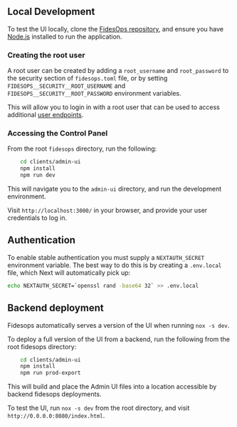 
## Local Development

To test the UI locally, clone the [FidesOps repository](https://github.com/ethyca/fidesops/), and ensure you have [Node.js](https://nodejs.org/en/download/) installed to run the application.

### Creating the root user

A root user can be created by adding a `root_username` and `root_password` to the
security section of `fidesops.toml` file, or by setting `FIDESOPS__SECURITY__ROOT_USERNAME`
and `FIDESOPS__SECURITY__ROOT_PASSWORD` environment variables.

This will allow you to login in with a root user that can be used to access
additional [user endpoints](#managing-users).

### Accessing the Control Panel

From the root `fidesops` directory, run the following:

``` sh
    cd clients/admin-ui
    npm install
    npm run dev
```

This will navigate you to the `admin-ui` directory, and run the development environment.

Visit `http://localhost:3000/` in your browser, and provide your user credentials to log in.

## Authentication

To enable stable authentication you must supply a `NEXTAUTH_SECRET` environment
variable. The best way to do this is by creating a `.env.local` file, which Next
will automatically pick up:

```bash
echo NEXTAUTH_SECRET=`openssl rand -base64 32` >> .env.local
```

## Backend deployment

Fidesops automatically serves a version of the UI when running `nox -s dev`.

To deploy a full version of the UI from a backend, run the following from the root fidesops directory:

```sh
    cd clients/admin-ui
    npm install
    npm run prod-export
```

This will build and place the Admin UI files into a location accessible by backend fidesops deployments.

To test the UI, run `nox -s dev` from the root directory, and visit `http://0.0.0.0:8080/index.html`.
